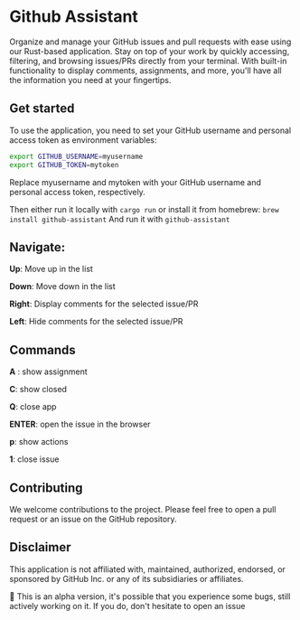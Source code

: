 
# Github Assistant
Organize and manage your GitHub issues and pull requests with ease using our Rust-based application. Stay on top of your work by quickly accessing, filtering, and browsing issues/PRs directly from your terminal. With built-in functionality to display comments, assignments, and more, you'll have all the information you need at your fingertips.


## Get started
To use the application, you need to set your GitHub username and personal access token as environment variables:

```bash
export GITHUB_USERNAME=myusername
export GITHUB_TOKEN=mytoken
```
Replace myusername and mytoken with your GitHub username and personal access token, respectively.

Then either run it locally with
`cargo run`
or install it from homebrew:
`brew install github-assistant`
And run it with
`github-assistant`

## Navigate:
**Up**: Move up in the list

**Down**: Move down in the list

**Right**: Display comments for the selected issue/PR

**Left**: Hide comments for the selected issue/PR


## Commands
**A** : show assignment

**C**: show closed

**Q**: close app

**ENTER**: open the issue in the browser

**p**: show actions

**1**: close issue

## Contributing
We welcome contributions to the project. Please feel free to open a pull request or an issue on the GitHub repository.

## Disclaimer
This application is not affiliated with, maintained, authorized, endorsed, or sponsored by GitHub Inc. or any of its subsidiaries or affiliates.

🚧 This is an alpha version, it's possible that you experience some bugs, still actively working on it. If you do, don't hesitate to open an issue
